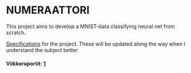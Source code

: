 # NUMERAATTORI

This project aims to develop a MNIST-data classifying neural net from scratch.

[Specifications](https://github.com/PPeltola/tiralabra/blob/main/documentation/Specifications.md) for the project. These will be updated along the way when I understand the subject better

#### Viikkoraportit: [1](https://github.com/PPeltola/tiralabra/blob/main/viikkoraportit/viikkoraportti1.md)

